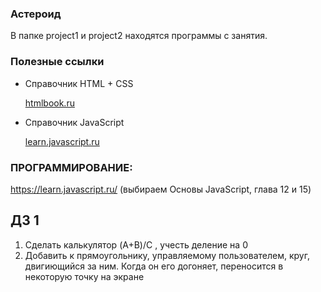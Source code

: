 ### Астероид 

В папке project1 и project2 находятся программы с занятия. 


### Полезные ссылки

* Справочник HTML + CSS

    [htmlbook.ru](https://www.htmlbook.ru)


* Справочник JavaScript

    [learn.javascript.ru](learn.javascript.ru)

### ПРОГРАММИРОВАНИЕ:
https://learn.javascript.ru/ (выбираем Основы JavaScript, глава 12 и 15)



## ДЗ 1
1) Сделать калькулятор (A+B)/C , учесть деление на 0
2) Добавить к прямоугольнику, управляемому пользователем, круг, двигиющийся за ним.
Когда он его догоняет, переносится в некоторую точку на экране
